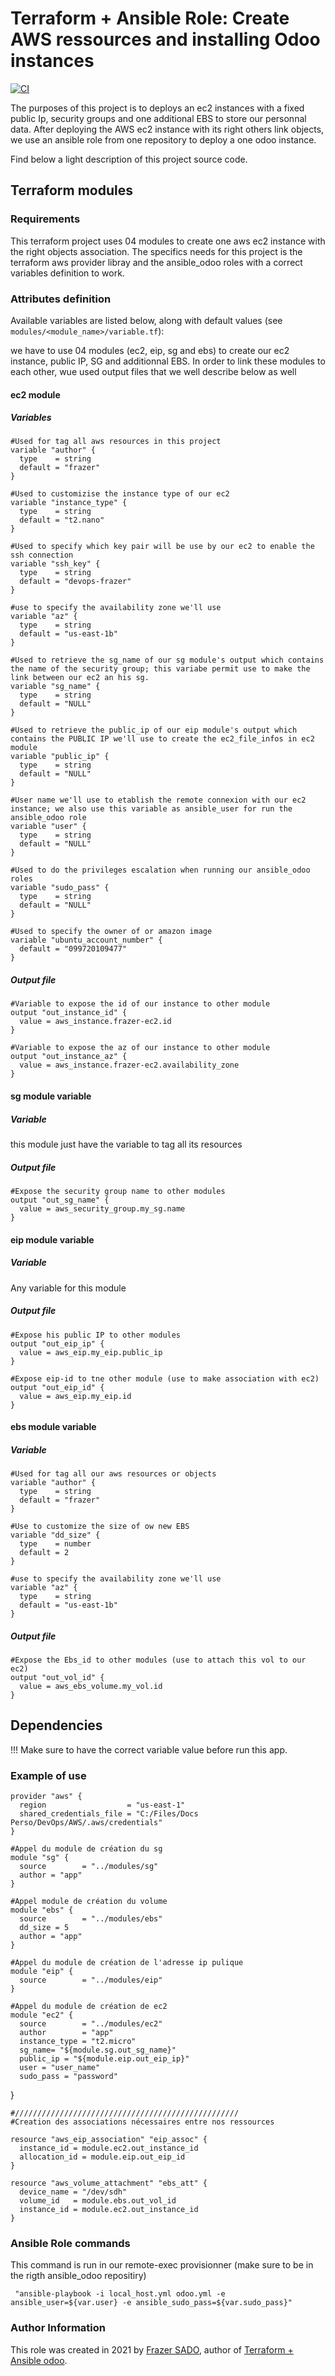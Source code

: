 # Terraform + Ansible Role: Create AWS ressources and installing Odoo instances

[![CI](icones/odoo_icon-100.png)](https://github.com/sadofrazer/ansible_odoo/tree/aws_terraform)

The purposes of this project is to deploys an ec2 instances with a fixed public Ip, security groups and one additional EBS to store our personnal data. After deploying the AWS ec2 instance with its right others link objects, we use an ansible role from one repository to deploy a one odoo instance.

Find below a light description of this project source code.

## Terraform modules

### Requirements

This terraform project uses 04 modules to create one aws ec2 instance with the right objects association. The specifics needs for this project is the terraform aws provider libray and the ansible_odoo roles with a correct variables definition to work.

### Attributes definition

Available variables are listed below, along with default values (see `modules/<module_name>/variable.tf`):

we have to use 04 modules (ec2, eip, sg and ebs) to create our ec2 instance, public IP, SG and additionnal EBS. In order to link these modules to each other, wue used output files that we well describe below as well

#### ec2 module 

##### Variables

    #Used for tag all aws resources in this project
    variable "author" {
      type    = string
      default = "frazer"
    }

    #Used to customizise the instance type of our ec2
    variable "instance_type" {
      type    = string
      default = "t2.nano"
    }

    #Used to specify which key pair will be use by our ec2 to enable the ssh connection
    variable "ssh_key" {
      type    = string
      default = "devops-frazer"
    }

    #use to specify the availability zone we'll use
    variable "az" {
      type    = string
      default = "us-east-1b"
    }

    #Used to retrieve the sg_name of our sg module's output which contains the name of the security group; this variabe permit use to make the link between our ec2 an his sg.  
    variable "sg_name" {
      type    = string
      default = "NULL"
    }

    #Used to retrieve the public_ip of our eip module's output which contains the PUBLIC IP we'll use to create the ec2_file_infos in ec2 module
    variable "public_ip" {
      type    = string
      default = "NULL"
    }

    #User name we'll use to etablish the remote connexion with our ec2 instance; we also use this variable as ansible_user for run the ansible_odoo role
    variable "user" {
      type    = string
      default = "NULL"
    }

    #Used to do the privileges escalation when running our ansible_odoo roles
    variable "sudo_pass" {
      type    = string
      default = "NULL"
    }

    #Used to specify the owner of or amazon image 
    variable "ubuntu_account_number" {
      default = "099720109477"
    }
   
##### Output file
  
    #Variable to expose the id of our instance to other module
    output "out_instance_id" {
      value = aws_instance.frazer-ec2.id
    }

    #Variable to expose the az of our instance to other module
    output "out_instance_az" {
      value = aws_instance.frazer-ec2.availability_zone
    }


#### sg module variable

##### Variable

this module just have the <author> variable to tag all its resources

##### Output file

    #Expose the security group name to other modules
    output "out_sg_name" {
      value = aws_security_group.my_sg.name
    }

#### eip module variable

##### Variable

Any variable for this module

##### Output file
  
    #Expose his public IP to other modules
    output "out_eip_ip" {
      value = aws_eip.my_eip.public_ip
    }

    #Expose eip-id to tne other module (use to make association with ec2)
    output "out_eip_id" {
      value = aws_eip.my_eip.id
    }

#### ebs module variable

##### Variable

    #Used for tag all our aws resources or objects
    variable "author" {
      type    = string
      default = "frazer"
    }

    #Use to customize the size of ow new EBS
    variable "dd_size" {
      type    = number
      default = 2
    }

    #use to specify the availability zone we'll use
    variable "az" {
      type    = string
      default = "us-east-1b"
    } 

##### Output file

    #Expose the Ebs_id to other modules (use to attach this vol to our ec2)
    output "out_vol_id" {
      value = aws_ebs_volume.my_vol.id
    }

## Dependencies

!!! Make sure to have the correct variable value before run this app.

### Example of use
  
    provider "aws" {
      region                  = "us-east-1"
      shared_credentials_file = "C:/Files/Docs Perso/DevOps/AWS/.aws/credentials"
    }

    #Appel du module de création du sg
    module "sg" {
      source        = "../modules/sg"
      author = "app"
    }

    #Appel module de création du volume
    module "ebs" {
      source        = "../modules/ebs"
      dd_size = 5
      author = "app"
    }

    #Appel du module de création de l'adresse ip pulique
    module "eip" {
      source        = "../modules/eip"
    }

    #Appel du module de création de ec2
    module "ec2" {
      source        = "../modules/ec2"
      author        = "app"
      instance_type = "t2.micro"
      sg_name= "${module.sg.out_sg_name}"
      public_ip = "${module.eip.out_eip_ip}"
      user = "user_name"
      sudo_pass = "password"
  }

    #//////////////////////////////////////////////////
    #Creation des associations nécessaires entre nos ressources

    resource "aws_eip_association" "eip_assoc" {
      instance_id = module.ec2.out_instance_id
      allocation_id = module.eip.out_eip_id
    }

    resource "aws_volume_attachment" "ebs_att" {
      device_name = "/dev/sdh"
      volume_id   = module.ebs.out_vol_id
      instance_id = module.ec2.out_instance_id
    }
 
### Ansible Role commands 
This command is run in our remote-exec provisionner (make sure to be in the rigth ansible_odoo repositiry)

     "ansible-playbook -i local_host.yml odoo.yml -e ansible_user=${var.user} -e ansible_sudo_pass=${var.sudo_pass}"


### Author Information

This role was created in 2021 by [Frazer SADO](https://github.com/sadofrazer/), author of [Terraform + Ansible odoo](https://github.com/sadofrazer/ansible_odoo/tree/aws_terraform).
